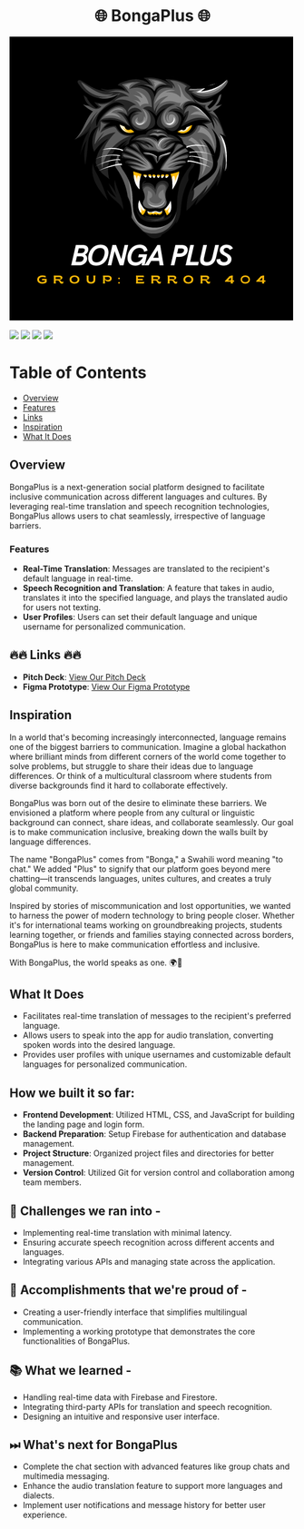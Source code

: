 <h1 align="center"> 🌐 BongaPlus 🌐 </h1>

<img src="https://github.com/Jeremy-Bosire/BongaPlus/blob/main/Dark%20Abstract%20Black%20Panther%20Gaming%20Logo.png">

<a href="https://github.com/starlightknown/LearnScape"><img src="https://badges.frapsoft.com/os/v1/open-source.svg?v=103"></a>
<a href="https://github.com/starlightknown/LearnScape"><img src="https://img.shields.io/badge/Built%20by-developers%20%3C%2F%3E-0059b3"></a>
<a href="https://github.com/starlightknown/LearnScape"><img src="https://img.shields.io/static/v1.svg?label=Contributions&message=Welcome&color=yellow"></a>
<a href="https://github.com/starlightknown/"><img src="https://img.shields.io/badge/Maintained%3F-yes-brightgreen.svg?v=103"></a>
 
Table of Contents
=================
- [Overview](#overview)
- [Features](#features)
- [Links](#🔥🔥-links-🔥🔥)
- [Inspiration](#inspiration)
- [What It Does](#what-it-does)

  
## Overview
BongaPlus is a next-generation social platform designed to facilitate inclusive communication across different languages and cultures. By leveraging real-time translation and speech recognition technologies, BongaPlus allows users to chat seamlessly, irrespective of language barriers.

### Features
- **Real-Time Translation**: Messages are translated to the recipient's default language in real-time.
- **Speech Recognition and Translation**: A feature that takes in audio, translates it into the specified language, and plays the translated audio for users not texting.
- **User Profiles**: Users can set their default language and unique username for personalized communication.

## 🔥🔥 Links 🔥🔥

- **Pitch Deck**: [View Our Pitch Deck](https://prezi.com/view/2YFkxCEWh9vcgAr3zV0l/)
- **Figma Prototype**: [View Our Figma Prototype](https://www.figma.com/design/MoQ5wBQJK15e2JTU80sRYn/Bonga-Plus?node-id=0%3A1&t=8HUOxp0khjhqflvC-1)
  
## Inspiration

In a world that's becoming increasingly interconnected, language remains one of the biggest barriers to communication. Imagine a global hackathon where brilliant minds from different corners of the world come together to solve problems, but struggle to share their ideas due to language differences. Or think of a multicultural classroom where students from diverse backgrounds find it hard to collaborate effectively.

BongaPlus was born out of the desire to eliminate these barriers. We envisioned a platform where people from any cultural or linguistic background can connect, share ideas, and collaborate seamlessly. Our goal is to make communication inclusive, breaking down the walls built by language differences.

The name "BongaPlus" comes from "Bonga," a Swahili word meaning "to chat." We added "Plus" to signify that our platform goes beyond mere chatting—it transcends languages, unites cultures, and creates a truly global community.

Inspired by stories of miscommunication and lost opportunities, we wanted to harness the power of modern technology to bring people closer. Whether it's for international teams working on groundbreaking projects, students learning together, or friends and families staying connected across borders, BongaPlus is here to make communication effortless and inclusive.

With BongaPlus, the world speaks as one. 🌍💬
 

<div id="#usecase">

## What It Does

- Facilitates real-time translation of messages to the recipient's preferred language.
- Allows users to speak into the app for audio translation, converting spoken words into the desired language.
- Provides user profiles with unique usernames and customizable default languages for personalized communication.

</div>

## How we built it so far:

- **Frontend Development**: Utilized HTML, CSS, and JavaScript for building the landing page and login form.
- **Backend Preparation**: Setup Firebase for authentication and database management.
- **Project Structure**: Organized project files and directories for better management.
- **Version Control**: Utilized Git for version control and collaboration among team members.

## 💪 Challenges we ran into -
- Implementing real-time translation with minimal latency.
- Ensuring accurate speech recognition across different accents and languages.
- Integrating various APIs and managing state across the application. 

## 📌 Accomplishments that we're proud of -
- Creating a user-friendly interface that simplifies multilingual communication.
- Implementing a working prototype that demonstrates the core functionalities of BongaPlus.

## 📚 What we learned -
- Handling real-time data with Firebase and Firestore.
- Integrating third-party APIs for translation and speech recognition.
- Designing an intuitive and responsive user interface.

## ⏭ What's next for BongaPlus

- Complete the chat section with advanced features like group chats and multimedia messaging.
- Enhance the audio translation feature to support more languages and dialects.
- Implement user notifications and message history for better user experience.


